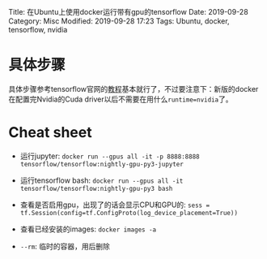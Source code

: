 Title: 在Ubuntu上使用docker运行带有gpu的tensorflow
Date: 2019-09-28
Category: Misc
Modified: 2019-09-28 17:23
Tags: Ubuntu, docker, tensorflow, nvidia

# 具体步骤
具体步骤参考tensorflow官网的[教程](https://www.tensorflow.org/install/docker)基本就行了，不过要注意下：新版的docker在配置完Nvidia的Cuda driver以后不需要在用什么`runtime=nvidia`了。

# Cheat sheet

* 运行jupyter: `docker run --gpus all -it -p 8888:8888 tensorflow/tensorflow:nightly-gpu-py3-jupyter`

* 运行tensorflow bash: `docker run --gpus all -it tensorflow/tensorflow:nightly-gpu-py3 bash`

* 查看是否启用gpu，出现了的话会显示CPU和GPU的: `sess = tf.Session(config=tf.ConfigProto(log_device_placement=True))`

* 查看已经安装的images: `docker images -a`

* `--rm`: 临时的容器，用后删除



